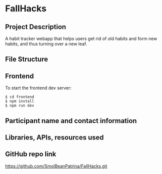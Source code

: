 # FallHacks
## Project Description
A habit tracker webapp that helps users get rid of old habits and form new habits, and thus turning over a new leaf.
## File Structure
## Frontend
To start the frontend dev server:
```
$ cd frontend
$ npm install
$ npm run dev
```
## Participant name and contact information

## Libraries, APIs, resources used

## GitHub repo link
https://github.com/SmolBeanPatrina/FallHacks.git